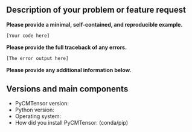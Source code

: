 ## Description of your problem or feature request

**Please provide a minimal, self-contained, and reproducible example.**
```python
[Your code here]
```

**Please provide the full traceback of any errors.**
```python
[The error output here]
```

**Please provide any additional information below.**


## Versions and main components

* PyCMTensor version:
* Python version:
* Operating system:
* How did you install PyCMTensor: (conda/pip)
